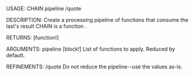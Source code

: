 USAGE:
     CHAIN pipeline /quote

DESCRIPTION:
     Create a processing pipeline of functions that consume the last's result
     CHAIN is a function .

RETURNS: [function!]

ARGUMENTS:
    pipeline [block!]
        List of functions to apply.  Reduced by default.

REFINEMENTS:
    /quote
        Do not reduce the pipeline--use the values as-is.
